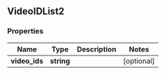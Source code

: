 ## VideoIDList2

### Properties
Name | Type | Description | Notes
------------ | ------------- | ------------- | -------------
**video_ids** | **string** |  | [optional] 


